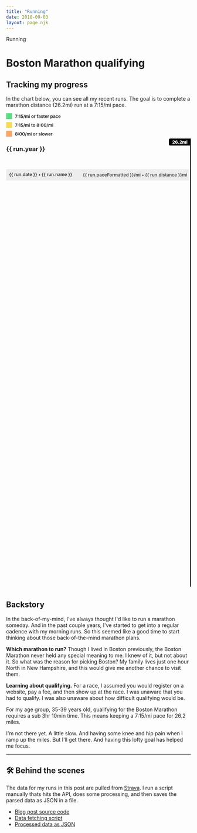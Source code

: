 ```yaml
---
title: "Running"
date: 2018-09-03
layout: page.njk
---
```


<div class="page-tag">Running</div>

<h1 class="page-title">Boston Marathon qualifying</h1>

<h2 class="page-subtitle">Tracking my progress</h2>

In the chart below, you can see all my recent runs. The goal is to complete a marathon distance (26.2mi) run at a 7:15/mi pace.

<div class="legend">
  <div class="color-info">
      <div class="swatch" style="background-color: #58DF82"></div>7:15/mi or faster pace
  </div>
  <div class="color-info">
    <div class="swatch" style="background-color: #F6DC58"></div>7:15/mi to 8:00/mi
  </div>
  <div class="color-info">
    <div class="swatch" style="background-color: #FCA469"></div>8:00/mi or slower
  </div>
</div>

<div id="runs" class="runs">
  <div class="distance-goal">26.2mi</div>
  <div v-for="(run, index) in flatRuns">
    <transition
      appear
      appear-class="slide-start"
      appear-to-class="slide-end"
    >
      <div class="row" :style="getTransition(index)">
        <h3
          v-if="index === 0 || (index > 0 && run.year !== flatRuns[index - 1].year)"
          class="year"
        >
          {{ run.year }}
        </h3>
        <div
          v-if="hasComment(run.id)"
          class="comment"
          :class="`comment-${comments[run.id].type}`"
        >
          <div class="comment-icon"></div>
          <div class="comment-text" v-html="comments[run.id].text"></div>
        </div>
        <div class="run">
          <div class="run-name">
            <a :href="`//strava.com/activities/${run.id}`">{{ run.date }} • {{ run.name }}</a>
          </div>
          <div class="run-metrics">
            {{ run.paceFormatted }}/mi • {{ run.distance }}mi
          </div>
          <div class="distance-bar" :style="`
            width: ${run.distancePercent}%;
            background-color: ${getPaceColor(run.pace)};
          `">
          </div>
        </div>
      </div>
    </transition>
  </div>

</div>

## Backstory

In the back-of-my-mind, I've always thought I'd like to run a marathon someday. And in the past couple years, I've started to get into a regular cadence with my morning runs. So this seemed like a good time to start thinking about those back-of-the-mind marathon plans.

**Which marathon to run?** Though I lived in Boston previously, the Boston Marathon never held any special meaning to me. I knew of it, but not about it. So what was the reason for picking Boston? My family lives just one hour North in New Hampshire, and this would give me another chance to visit them.

**Learning about qualifying.** For a race, I assumed you would register on a website, pay a fee, and then show up at the race. I was unaware that you had to qualify. I was also unaware about how difficult qualifying would be.

For my age group, 35-39 years old, qualifying for the Boston Marathon requires a sub 3hr 10min time. This means
keeping a 7:15/mi pace for 26.2 miles.

I'm not there yet. A little slow. And having some knee and hip pain when I ramp up the miles. But I'll get there. And having this lofty goal has helped me focus.

---

## 🛠 Behind the scenes

The data for my runs in this post are pulled from [Strava](//strava.com). I run a script manually thats hits the API, does some processing, and then saves the parsed data as JSON in a file.

- [Blog post source code](https://raw.githubusercontent.com/lokesh/lokesh-dhakar/master/src/running.md)
- [Data fetching script](https://github.com/lokesh/lokesh-dhakar/blob/master/refresh-data.js#L8)
- [Processed data as JSON](https://github.com/lokesh/lokesh-dhakar/blob/master/src/data/strava-activities-edited-runs.json)



<style>
.page-title {
  margin-bottom: 4px;
}

.slide-start.row {
  opacity: 0;
  transform: translateX(-40px);
}

.slide-end.row {
  opacity: 1;
  transform: translateX(0);
}

.color-info {
  display: flex;
  align-items: center;
  margin-bottom: 8px;
  font-size: 0.75rem;
  font-weight: 600;
}

.swatch {
  display: inline-block;
  width: 16px;
  height: 16px;
  margin-right: 8px;
  border-radius: var(--border-radius);
}

.runs {
  position: relative;
  min-height: 1200px;
  margin-bottom: 36px;
  border-right: 2px solid #000;
}

.distance-goal {
  position: absolute;
  top: -18px;
  right: -2px;
  padding: 2px 0;
  width: 5em;
  text-align: center;
  color: white;
  font-size: 0.75rem;
  font-weight: 800;
  background-color: #000;
  border-radius: 4px 0 0 4px;
}

.comment {
  display: flex;
  padding: 8px 8px 20px 8px;
  max-width: 32em;
  text-align: center;
}

.comment-icon {
  font-size: 2rem;
  margin-right: 8px;
}

.comment-text {
  font-size: 0.8125rem;
  line-height: 1.4em;
}

.comment-text em {
  font-style: normal;
  font-weight: 600;
}

.comment-text em::after {
  content: ' -';
}

.comment-injury .comment-icon::after {
  content: '🤕';
}

.comment-injury  .comment-text {
  text-align: left;
}

.comment.comment-achievement,
.comment.comment-race {
  align-items: center;
  padding-top: 4px;
  padding-bottom: 12px;
}
.comment-achievement .comment-text,
.comment-race .comment-text {
  position: relative;
  top: -1px;
  font-weight: 600;
  font-size: 0.875rem;
}

.comment-achievement .comment-icon::after {
  content: '🏆';
}

.comment-race .comment-icon::after {
  content: '🏁';
}

.run {
  position: relative;
  display: flex;
  justify-content: space-between;
  background-color: #EDEDED;
  font-size: 0.75rem;
  font-weight: 600;
  margin-bottom: 12px;
  border-radius: var(--border-radius) 0 0 var(--border-radius);
}

.run a {
  color: #000;
}

.run-name {
  z-index: 1;
  opacity: 0.8;
  padding: 8px;
  line-height: 1.1em;
  white-space: nowrap;
  overflow: hidden;
  text-overflow: ellipsis;
}

.run-metrics {
  z-index: 1;
  display: flex;
  align-items: center;
  flex: 0 0 auto;
  opacity: 0.8;
  padding: 8px;
  text-align: right;
  display: flex;
  align-items: center;
}

.distance-bar {
  z-index: 0;
  position: absolute;
  width: 100%;
  height: 100%;
  border-radius: var(--border-radius) 0 0 var(--border-radius);
}
</style>

<script src="/js/axios.min.js"></script>
<script src="/js/vue.min.js"></script>

<script>

// ------
// CONFIG
// ------

// Hide any steep runs with avg elevation gain more than X ft per mile.
let MAX_ELEVATION_PER_MILE = 100;

// --------
// COMMENTS
// --------

var app = new Vue({
  el: '#runs',

  data() {
    return {
      runs: [],
      comments: {
        1774076006: {
          type: 'achievement',
          text: 'First mile under 5:30'
        },
        1584701112: {
          type: 'race',
          text: 'Race • 2018 Bay to Breakers',
        },
        1798971397:{
          type: 'race',
          text: 'Race • 2018 Bridge to Bridge 5k'
        },
        1173566338: {
          type: 'race',
          text: 'Race • 2017 JP Morgan Corporate Challenge 5k'
        },
        657497518: {
          type: 'achievement',
          text: 'First mile under 6 minutes'
        },
        1830959635: {
          type: 'injury',
          text: `I'm having some pain in my left ankle which,
           started the day after a hard effort up a steep hill. The ankle pain goes in and out,
          but has lingered for over a week now. I'm pausing my running for a couple of weeks to
          recover.`,
        },
        1830959635: {
          type: 'achievement',
          text: `10 miles at 7:15/mi pace`,
        },
        1735738378: {
          type: 'injury',
          text: `I attemped my first half-marathon, the SF Half. Unfortunately I had knee pain
          that started just a mile in. The likelihood of me finishing was slim, and injury high,
          so I cut my losses after finishing five miles.`
        },
      }
    };
  },

  computed: {
    flatRuns() {
      return this.runs.filter(run => {
        return (run.elevation / run.distance) < MAX_ELEVATION_PER_MILE;
      })
    },
  },

  created() {
    axios.get('/data/strava-activities-edited-runs.json')
    .then((response) => {
      this.runs = response.data;
    })
    .catch((error) => {
      console.log(error);
    })
  },

  methods: {
    getPaceColor(pace) {
      let paceColor;
      if (pace > 8) {
        paceColor = '#FCA469';
      } else if (pace > 7.27) {
        paceColor = '#F6DC58';
      } else {
        paceColor = '#58DF82';
      }
      return paceColor;
    },
    getTransition(index) {
      return (index < 40) ? `transition: all 0.5s ${(index + 5) * 0.05}s`: '';
    },
    hasComment(id) {
      return this.comments.hasOwnProperty(id);
    }
  }
});
</script>

